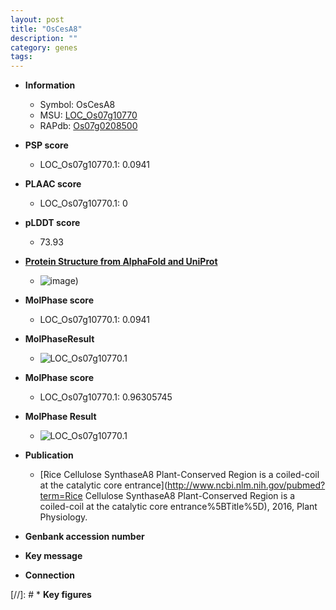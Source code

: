 ```yaml
---
layout: post
title: "OsCesA8"
description: ""
category: genes
tags: 
---
```


* **Information**  
    + Symbol: OsCesA8  
    + MSU: [LOC_Os07g10770](http://rice.plantbiology.msu.edu/cgi-bin/ORF_infopage.cgi?orf=LOC_Os07g10770)  
    + RAPdb: [Os07g0208500](http://rapdb.dna.affrc.go.jp/viewer/gbrowse_details/irgsp1?name=Os07g0208500)  

* **PSP score**  
    + LOC_Os07g10770.1: 0.0941 

* **PLAAC score**  
    + LOC_Os07g10770.1: 0 

* **pLDDT score**
    + 73.93

* **[Protein Structure from AlphaFold and UniProt](https://www.uniprot.org/uniprotkb/Q84ZN6/entry#structure)**
    + ![image](https://ricepsp.github.io/images/Q8/AF-Q84ZN6-F1.png))

* **MolPhase score**
    + LOC_Os07g10770.1: 0.0941

* **MolPhaseResult**
    + ![LOC_Os07g10770.1](https://ricepsp.github.io/pictures/LOC_Os07g/LOC_Os07g10770.1.png)

* **MolPhase score**
    + LOC_Os07g10770.1: 0.96305745

* **MolPhase Result**
    + ![LOC_Os07g10770.1](https://304243504.github.io/Pictures/LOC_Os07g/LOC_Os07g10770.1.png)

* **Publication**  
    + [Rice Cellulose SynthaseA8 Plant-Conserved Region is a coiled-coil at the catalytic core entrance](http://www.ncbi.nlm.nih.gov/pubmed?term=Rice Cellulose SynthaseA8 Plant-Conserved Region is a coiled-coil at the catalytic core entrance%5BTitle%5D), 2016, Plant Physiology.

* **Genbank accession number**  

* **Key message**  

* **Connection**  

[//]: # * **Key figures**  


